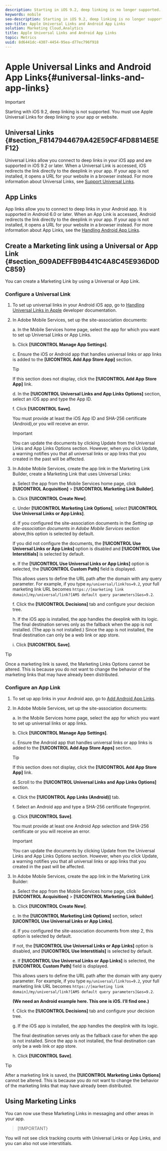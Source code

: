 ```yaml
---
description: Starting in iOS 9.2, deep linking is no longer supported. You must use Universal Links (iOS) and App Links (Android) for deep linking into your app or website.
keywords: mobile
seo-description: Starting in iOS 9.2, deep linking is no longer supported. You must use Universal Links (iOS) and App Links (Android) for deep linking into your app or website.
seo-title: Apple Universal Links and Android App Links
solution: Marketing Cloud,Analytics
title: Apple Universal Links and Android App Links
topic: Metrics
uuid: 8d6441dc-4307-4454-95ea-d77ec796f918
---
```


# Apple Universal Links and Android App Links{#universal-links-and-app-links}

>[!IMPORTANT]
>
>Starting with iOS 9.2, deep linking is not supported. You must use Apple Universal Links for deep linking to your app or website.

## Universal Links {#section_F8147944679A42E59CF4FD8814E5EF12}

Universal Links allow you connect to deep links in your iOS app and are supported in iOS 9.2 or later. When a Universal Link is accessed, iOS redirects the link directly to the deeplink in your app. If your app is not installed, it opens a URL for your website in a browser instead. For more information about Universal Links, see [Support Universal Links](https://developer.apple.com/library/content/documentation/General/Conceptual/AppSearch/UniversalLinks.html).

## App Links

App links allow you to connect to deep links in your Android app. It is supported in Android 6.0 or later. When an App Link is accessed, Android redirects the link directly to the deeplink in your app. If your app is not installed, it opens a URL for your website in a browser instead. For more information about App Links, see the [Handling Android App Links](https://developer.android.com/training/app-links/index.html).

## Create a Marketing link using a Universal or App Link {#section_609ADEFFB9B441C4A8C45E936D0DC859}

You can create a Marketing Link by using a Universal or App Link.

### Configure a Universal Link

1. To set up universal links in your Android iOS app, go to [Handling Universal Links in Apple](https://developer.apple.com/documentation/uikit/inter-process_communication/allowing_apps_and_websites_to_link_to_your_content/handling_universal_links) developer documentation.

2. In Adobe Mobile Services, set up the site-association documents:

    a. In the Mobile Services home page, select the app for which you want to set up Universal Links or App Links.

    b. Click **[!UICONTROL Manage App Settings]**.

    c. Ensure the iOS or Android app that handles universal links or app links is added to the **[UICONTROL Add App Store App]** section.

    >[!TIP]
    >
    >If this section does not display, click the **[!UICONTROL Add App Store App]** link.

    d. In the **[!UICONTROL Universal Links and App Links Options]** section, select an iOS app and type the App ID.

    f. Click **[!UICONTROL Save]**.

    You must provide at least the iOS App ID and SHA-256 certificate (Android),or you will receive an error.

    >[!IMPORTANT]
    >
    >You can update the documents by clicking Update from the Universal Links and App Links Options section. However, when you click Update, a warning notifies you that all universal links or app links that you created in the past will be affected.

3. In Adobe Mobile Services, create the app link in the Marketing Link Builder, create a Marketing Link that uses Universal Links:

    a. Select the app from the Mobile Services home page, click **[!UICONTROL Acquisition]** > **[!UICONTROL Marketing Link Builder]**.

    b. Click **[!UICONTROL Create New]**.

    c. Under **[!UICONTROL Marketing Link Options]**, select **[!UICONTROL Use Universal Links or App Links]**.

    d. If you configured the site-association documents in the *Setting up site-association documents in Adobe Mobile Services* section above,this option is selected by default. 

    If you did not configure the documents, the **[!UICONTROL Use Universal Links or App Links]** option is disabled and **[!UICONTROL Use Interstitials]** is selected by default.

    e. If the **[!UICONTROL Use Universal Links or App Links]** option is selected, the **[!UICONTROL Custom Path]** field is displayed. 

    This allows users to define the URL path after the domain with any query parameter. For example, if you type `my/universal/link?os=9.2`, your full marketing link URL becomes `https://[marketing link domain]/my/universal/link?[AMS default query parameters]&os=9.2`.

    f. Click the **[!UICONTROL Decisions]** tab and configure your decision tree.

    h. If the iOS app is installed, the app handles the deeplink with its logic. The final destination serves only as the fallback when the app is not installed. (The app is not installed.) Since the app is not installed, the final destination can only be a web link or app store.

    i. Click **[!UICONTROL Save]**.

>[!TIP]
>
>Once a marketing link is saved, the Marketing Links Options cannot be altered. This is because you do not want to change the behavior of the marketing links that may have already been distributed.


### Configure an App Link

1. To set up app links in your Android app, go to [Add Android App Links](https://developer.android.com/studio/write/app-link-indexing).

2. In Adobe Mobile Services, set up the site-association documents:

    a. In the Mobile Services home page, select the app for which you want to set up universal links or app links.

    b. Click **[!UICONTROL Manage App Settings]**.

    c. Ensure the Android app that handles universal links or app links is added to the **[!UICONTROL Add App Store Apps]** section.

    >[!TIP]
    >
    >If this section does not display, click the **[!UICONTROL Add App Store App]** link.

    d. Scroll to the **[!UICONTROL Universal Links and App Links Options]** section.

    e. Click the **[!UICONTROL App Links (Android)]** tab.

    f. Select an Android app and type a SHA-256 certificate fingerprint.

    g. Click **[!UICONTROL Save]**.

    You must provide at least one Android App selection and SHA-256 certificate or you will receive an error.

    >[!IMPORTANT]
    >
    >You can update the documents by clicking Update from the Universal Links and App Links Options section. However, when you click Update, a warning notifies you that all universal links or app links that you created in the past will be affected.

3. In Adobe Mobile Services, create the app link in the Marketing Link Builder:

    a. Select the app from the Mobile Services home page, click **[!UICONTROL Acquisition]** > **[!UICONTROL Marketing Link Builder]**.

    b. Click **[!UICONTROL Create New]**.

    c. In the **[!UICONTROL Marketing Link Options]** section, select **[UICONTROL Use Universal Links or App Links]**.

    d. If you configured the site-association documents from step 2, this option is selected by default. 

      If not, the **[!UICONTROL Use Universal Links or App Links]** option is disabled, and **[!UICONTROL Use Interstitials]** is selected by default.

    e. If **[!UICONTROL Use Universal Links or App Links]** is selected, the **[!UICONTROL Custom Path]** field is displayed. 

      This allows users to define the URL path after the domain with any query parameter. For example, if you type `my/universal/link?os=9.2`, your full marketing link URL becomes `https://[marketing link domain]/my/universal/link?[AMS default query parameters]&os=9.2`.

    **(We need an Android example here. This one is iOS. I’ll find one.)**

    f. Click the **[!UICONTROL Decisions]** tab and configure your decision tree.

    g. If the iOS app is installed, the app handles the deeplink with its logic. 

      The final destination serves only as the fallback case for when the app is not installed. Since the app is not installed, the final destination can only be a web link or app store.

    h.  Click **[!UICONTROL Save]**.

>[!TIP]
>
>After a marketing link is saved, the **[!UICONTROL Marketing Links Options]** cannot be altered. This is because you do not want to change the behavior of the marketing links that may have already been distributed.

## Using Marketing Links

You can now use these Marketing Links in messaging and other areas in your app.

>[!IMPORTANT}

You will not see click tracking counts with Universal Links or App Links, and you can also not use interstitials. 

